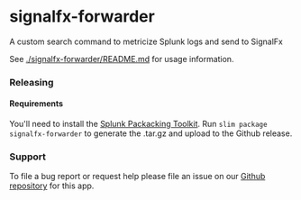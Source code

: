 # signalfx-forwarder
A custom search command to metricize Splunk logs and send to SignalFx


See [./signalfx-forwarder/README.md](./signalfx-forwarder/README.md) for usage information.

### Releasing

#### Requirements
You'll need to install the [Splunk Packacking Toolkit](https://dev.splunk.com/enterprise/docs/releaseapps/packagingtoolkit/installpkgtoolkit).
Run `slim package signalfx-forwarder` to generate the .tar.gz and upload to the Github release.

### Support

To file a bug report or request help please file an issue on our [Github
repository](https://github.com/signalfx/splunk-forwarder/) for this app.
